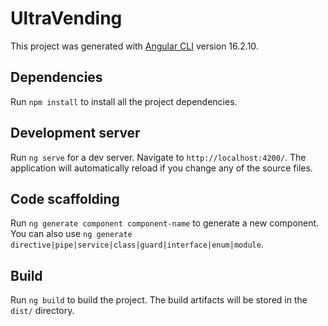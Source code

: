 # UltraVending

This project was generated with [Angular CLI](https://github.com/angular/angular-cli) version 16.2.10.

## Dependencies

Run `npm install` to install all the project dependencies.

## Development server

Run `ng serve` for a dev server. Navigate to `http://localhost:4200/`. The application will automatically reload if you change any of the source files.

## Code scaffolding

Run `ng generate component component-name` to generate a new component. You can also use `ng generate directive|pipe|service|class|guard|interface|enum|module`.

## Build

Run `ng build` to build the project. The build artifacts will be stored in the `dist/` directory.
